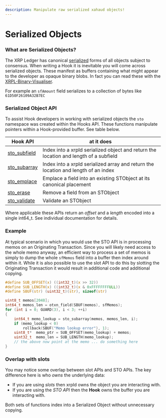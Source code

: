 ```yaml
---
description: Manipulate raw serialized xahaud objects!
---
```


# Serialized Objects

### What are Serialized Objects?

The XRP Ledger has canonical [serialized](https://xrpl.org/serialization.html) forms of all objects subject to consensus. When writing a Hook it is inevitable you will come across serialized objects. These manifest as buffers containing what might appear to the developer as opaque binary blobs. In fact you can read these with the [XRPL-Binary-Visualiser](https://richardah.github.io/xrpl-binary-visualizer/).

For example an `sfAmount` field serializes to a collection of bytes like `61D50F26109A32B7EC`

### Serialized Object API

To assist Hook developers in working with serialized objects the `sto` namespace was created within the Hooks API. These functions manipulate pointers within a Hook-provided buffer. See table below.

| Hook API                                                    | at it does                                                                            |
| ----------------------------------------------------------- | ------------------------------------------------------------------------------------- |
| [sto\_subfield](../functions/serialization/sto_subfield.md) | Index into a xrpld serialized object and return the location and length of a subfield |
| [sto\_subarray](../functions/serialization/sto_subarray.md) | Index into a xrpld serialized array and return the location and length of an index    |
| [sto\_emplace](../functions/serialization/sto_emplace.md)   | Emplace a field into an existing STObject at its canonical placement                  |
| [sto\_erase](../functions/serialization/sto_erase.md)       | Remove a field from an STObject                                                       |
| [sto\_validate](../functions/serialization/sto_validate.md) | Validate an STObject                                                                  |

Where applicable these APIs return an _offset_ and a _length_ encoded into a single int64\_t. See individual documentation for details.

### Example

At typical scenario in which you would use the STO API is in processing memos on an Originating Transaction. Since you will likely need access to the whole memo anyway, an efficient way to process a set of memos is simply to dump the whole `sfMemos` field into a buffer then index around within it. While it is also possible to use the slot API to do this by slotting the Originating Transaction it would result in additional code and additional copying.

```c
#define SUB_OFFSET(x) ((int32_t)(x >> 32))
#define SUB_LENGTH(x) ((int32_t)(x & 0xFFFFFFFFULL))
#define SBUF(str) (uint32_t)(str), sizeof(str)

uint8_t memos[2048];
int64_t memos_len = otxn_field(SBUF(memos), sfMemos);
for (int i = 0; GUARD(3), i < 3; ++i)
{
    int64_t memo_lookup = sto_subarray(memos, memos_len, i);
    if (memo_lookup < 0)
        rollback(SBUF("Memo lookup error"), 1);
    uint8_t*  memo_ptr = SUB_OFFSET(memo_lookup) + memos;
    uint32_t  memo_len = SUB_LENGTH(memo_lookup);
    // the above now point at the memo ... do something here
}
```

### Overlap with slots

You may notice some overlap between slot APIs and STO APIs. The key difference here is who _owns_ the underlying data:

* If you are using _slots_ then xrpld owns the object you are interacting with.
* If you are using the _STO API_ then the **Hook** owns the buffer you are interacting with.

Both sets of functions index into a Serialized Object without unnecessary copying.
